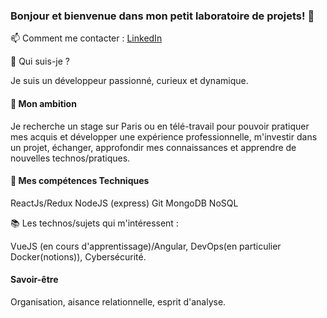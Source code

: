 ### Bonjour et bienvenue dans mon petit laboratoire de projets! 👋

📫 Comment me contacter : [LinkedIn](https://www.linkedin.com/in/hainethomas/)

📝 Qui suis-je ?

Je suis un développeur passionné, curieux et dynamique. 


#### 🚀 Mon ambition
Je recherche un stage sur Paris ou en télé-travail pour pouvoir pratiquer mes acquis et développer une expérience professionnelle, m'investir dans un projet, échanger, approfondir mes connaissances et apprendre de nouvelles technos/pratiques.

#### 🤖  Mes compétences Techniques

ReactJs/Redux
NodeJS (express)
Git
MongoDB
NoSQL

📚 Les technos/sujets qui m'intéressent :

VueJS (en cours d'apprentissage)/Angular,
DevOps(en particulier Docker(notions)),
Cybersécurité.

#### Savoir-être  

Organisation, aisance relationnelle, esprit d'analyse.
